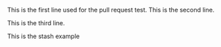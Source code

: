This is the first line used for the pull request test.
This is the second line.

This is the third line.

This is the stash example